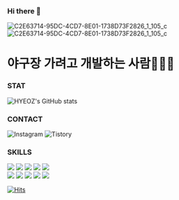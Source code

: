 ### Hi there 👋
![C2E63714-95DC-4CD7-8E01-1738D73F2826_1_105_c](https://user-images.githubusercontent.com/76167244/206127813-af9f1222-2965-43e5-969a-38a4e2d2d8b3.JPG)
![C2E63714-95DC-4CD7-8E01-1738D73F2826_1_105_c](https://user-images.githubusercontent.com/76167244/210526280-079068e0-994e-457e-ab20-241b5fa29775.JPG)



<h1>야구장 가려고 개발하는 사람👩🏻‍💻</h1>

### STAT
![HYEOZ's GitHub stats](https://github-readme-stats.vercel.app/api?username=hyeoz&show_icons=true&theme=dracula)

### CONTACT
<a src="https://www.instagram.com/hye_oz/"><img alt="Instagram" src ="https://img.shields.io/badge/Instagram-E4405F.svg?&style=for-the-badge&logo=Instagram&logoColor=white"/></a>
<a src="[https://www.instagram.com/hye_oz/](https://hyeoz.tistory.com/)"><img alt="Tistory" src ="https://img.shields.io/badge/Tistory-000000.svg?&style=for-the-badge&logo=Tistory&logoColor=white"/></a>

### SKILLS
<img src="https://img.shields.io/badge/React-61DAFB?style=for-the-badge&logo=React&logoColor=white"/> <img src="https://img.shields.io/badge/Next.js-000000?style=for-the-badge&logo=Next.js&logoColor=white"/> <img src="https://img.shields.io/badge/Python-3776AB?style=for-the-badge&logo=Python&logoColor=white"/> <img src="https://img.shields.io/badge/Jupyter-F37626?style=for-the-badge&logo=Jupyter&logoColor=white"/> <img src="https://img.shields.io/badge/TypeScript-317BC6?style=for-the-badge&logo=TypeScript&logoColor=white"/><br />
<img src="https://img.shields.io/badge/AWS Amplify-FF9900?style=for-the-badge&logo=AWS Amplify&logoColor=white"/> <img src="https://img.shields.io/badge/MySQL-4479A1?style=for-the-badge&logo=MySQL&logoColor=white"/> <img src="https://img.shields.io/badge/Firebase-FFCA28?style=for-the-badge&logo=Firebase&logoColor=white"/> <img src="https://img.shields.io/badge/Node.js-339933?style=for-the-badge&logo=Node.js&logoColor=white"/> <img src="https://img.shields.io/badge/JavaScript-F7DF1E?style=for-the-badge&logo=JavaScript&logoColor=white"/>

[![Hits](https://hits.seeyoufarm.com/api/count/incr/badge.svg?url=https%3A%2F%2Fgithub.com%2Fhyeoz&count_bg=%23FF8888&title_bg=%23555555&icon=&icon_color=%23E7E7E7&title=hits&edge_flat=false)](https://hits.seeyoufarm.com)
